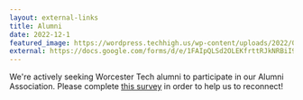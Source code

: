 ```yaml
---
layout: external-links
title: Alumni
date: 2022-12-1
featured_image: https://wordpress.techhigh.us/wp-content/uploads/2022/03/alumni.jpg
external: https://docs.google.com/forms/d/e/1FAIpQLSd2OLEKfrttRJkNRBiI9ZeDOPBLjbKiqHtgL-RPctcUzpl9Bg/viewform
---
```


We're actively seeking Worcester Tech alumni to participate in our Alumni Association. Please complete [this survey](https://docs.google.com/forms/d/e/1FAIpQLSd2OLEKfrttRJkNRBiI9ZeDOPBLjbKiqHtgL-RPctcUzpl9Bg/viewform) in order to help us to reconnect!

